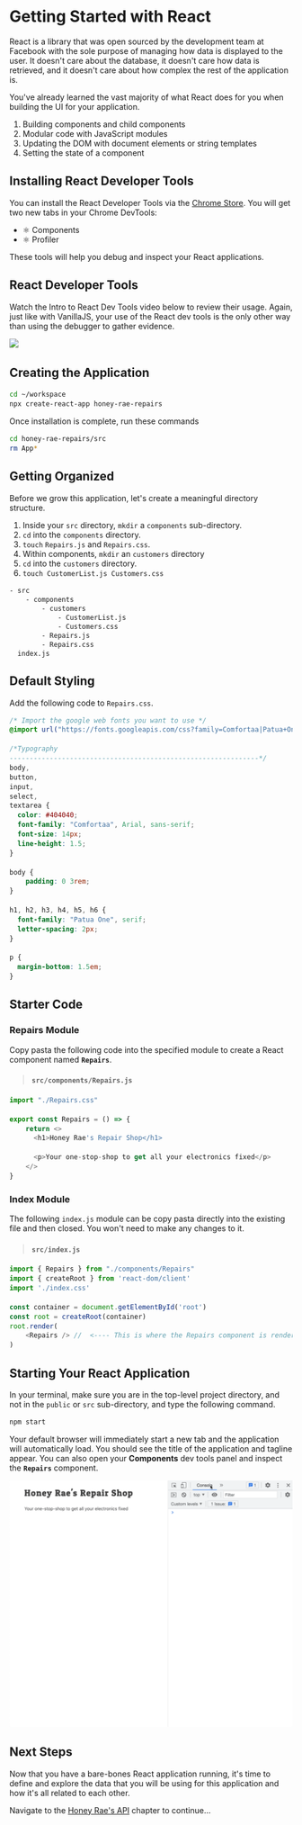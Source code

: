 # Getting Started with React

React is a library that was open sourced by the development team at Facebook with the sole purpose of managing how data is displayed to the user. It doesn't care about the database, it doesn't care how data is retrieved, and it doesn't care about how complex the rest of the application is.

You've already learned the vast majority of what React does for you when building the UI for your application.

1. Building components and child components
1. Modular code with JavaScript modules
1. Updating the DOM with document elements or string templates
1. Setting the state of a component

## Installing React Developer Tools

You can install the React Developer Tools via the [Chrome Store](https://chrome.google.com/webstore/detail/react-developer-tools/fmkadmapgofadopljbjfkapdkoienihi).
You will get two new tabs in your Chrome DevTools:

* ⚛️ Components
* ⚛️ Profiler

These tools will help you debug and inspect your React applications.

## React Developer Tools

Watch the Intro to React Dev Tools video below to review their usage. Again, just like with VanillaJS, your use of the React dev tools is the only other way than using the debugger to gather evidence.

[<img src="./images/react-dev-tools-video.png" />](https://www.youtube.com/watch?v=rb1GWqCJid4)

## Creating the Application

```sh
cd ~/workspace
npx create-react-app honey-rae-repairs
```

Once installation is complete, run these commands

```sh
cd honey-rae-repairs/src
rm App*
```

## Getting Organized

Before we grow this application, let's create a meaningful directory structure.

1. Inside your `src` directory, `mkdir` a `components` sub-directory.
2. `cd` into the `components` directory.
3. `touch` `Repairs.js` and `Repairs.css`.
4. Within components, `mkdir` an `customers` directory
5. `cd` into the `customers` directory.
6. `touch CustomerList.js Customers.css`

```
- src
    - components
        - customers
            - CustomerList.js
            - Customers.css
        - Repairs.js
        - Repairs.css
  index.js
```

## Default Styling

Add the following code to `Repairs.css`.

```css
/* Import the google web fonts you want to use */
@import url("https://fonts.googleapis.com/css?family=Comfortaa|Patua+One");

/*Typography
--------------------------------------------------------------*/
body,
button,
input,
select,
textarea {
  color: #404040;
  font-family: "Comfortaa", Arial, sans-serif;
  font-size: 14px;
  line-height: 1.5;
}

body {
    padding: 0 3rem;
}

h1, h2, h3, h4, h5, h6 {
  font-family: "Patua One", serif;
  letter-spacing: 2px;
}

p {
  margin-bottom: 1.5em;
}
```

## Starter Code

### Repairs Module

Copy pasta the following code into the specified module to create a React component named **`Repairs`**.

  > #### `src/components/Repairs.js`

```js
import "./Repairs.css"

export const Repairs = () => {
    return <>
      <h1>Honey Rae's Repair Shop</h1>

      <p>Your one-stop-shop to get all your electronics fixed</p>
    </>
}
```

### Index Module

The following `index.js` module can be copy pasta directly into the existing file and then closed. You won't need to make any changes to it.

> #### `src/index.js`

```js
import { Repairs } from "./components/Repairs"
import { createRoot } from 'react-dom/client'
import './index.css'

const container = document.getElementById('root')
const root = createRoot(container)
root.render(
    <Repairs /> //  <---- This is where the Repairs component is rendered
)

```

## Starting Your React Application

In your terminal, make sure you are in the top-level project directory, and not in the `public` or `src` sub-directory, and type the following command.

```sh
npm start
```

Your default browser will immediately start a new tab and the application will automatically load. You should see the title of the application and tagline appear. You can also open your **Components** dev tools panel and inspect the **`Repairs`** component.

![](./images/honey-rae-initial-render.gif)

## Next Steps

Now that you have a bare-bones React application running, it's time to define and explore the data that you will be using for this application and how it's all related to each other.

Navigate to the [Honey Rae's API](./chapters/REPAIR_API.md) chapter to continue...
